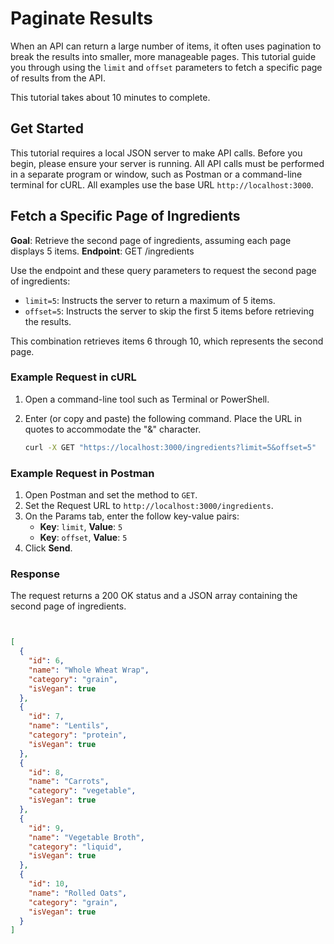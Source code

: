 # Paginate Results

When an API can return a large number of items, it often uses pagination to break the results into smaller, more manageable pages. This tutorial guide you through using the `limit` and `offset` parameters to fetch a specific page of results from the API.

This tutorial takes about 10 minutes to complete.

## Get Started

This tutorial requires a local JSON server to make API calls. Before you begin, please ensure your server is running. All API calls must be performed in a separate program or window, such as Postman or a command-line terminal for cURL. All examples use the base URL `http://localhost:3000`.

## Fetch a Specific Page of Ingredients

**Goal**: Retrieve the second page of ingredients, assuming each page displays 5 items.
**Endpoint**: GET /ingredients

Use the endpoint and these query parameters to request the second page of ingredients:

* `limit=5`: Instructs the server to return a maximum of 5 items.
* `offset=5`: Instructs the server to skip the first 5 items before retrieving the results.

This combination retrieves items 6 through 10, which represents the second page.

### Example Request in cURL

1. Open a command-line tool such as Terminal or PowerShell.
2. Enter (or copy and paste) the following command. Place the URL in quotes to accommodate the "&" character.

    ```Bash
    curl -X GET "https://localhost:3000/ingredients?limit=5&offset=5"
    ```

### Example Request in Postman

1. Open Postman and set the method to `GET`.
2. Set the Request URL to `http://localhost:3000/ingredients`.
3. On the Params tab, enter the follow key-value pairs:
    * **Key**: `limit`, **Value**: `5`
    * **Key**: `offset`, **Value**: `5`
4. Click **Send**.

### Response

The request returns a 200 OK status and a JSON array containing the second page of ingredients.

```JSON


[
  {
    "id": 6,
    "name": "Whole Wheat Wrap",
    "category": "grain",
    "isVegan": true
  },
  {
    "id": 7,
    "name": "Lentils",
    "category": "protein",
    "isVegan": true
  },
  {
    "id": 8,
    "name": "Carrots",
    "category": "vegetable",
    "isVegan": true
  },
  {
    "id": 9,
    "name": "Vegetable Broth",
    "category": "liquid",
    "isVegan": true
  },
  {
    "id": 10,
    "name": "Rolled Oats",
    "category": "grain",
    "isVegan": true
  }
]
```
